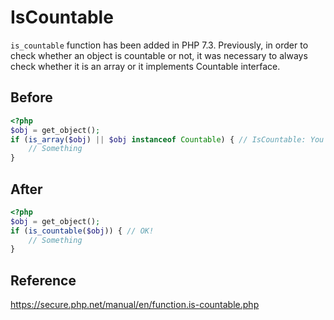 # IsCountable

`is_countable` function has been added in PHP 7.3. Previously, in order to check whether an object is countable or not, it was necessary to always check whether it is an array or it implements Countable interface.

## Before

```php
<?php
$obj = get_object();
if (is_array($obj) || $obj instanceof Countable) { // IsCountable: You can use `is_countable` function instead.
    // Something
}
```

## After

```php
<?php
$obj = get_object();
if (is_countable($obj)) { // OK!
    // Something
}
```

## Reference

https://secure.php.net/manual/en/function.is-countable.php
